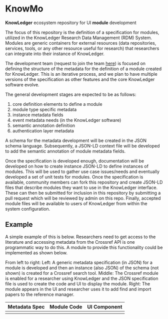 # KnowMo
**KnowLedger** ecosystem repository for UI **module** development

The focus of this repository is the definition of a specification for modules, utilized in the KnowLedger Research Data 
Management (RDM) System.  Modules are generic containers for external resources (data repositories, services, tools, or 
any other resource useful for research) that researchers can integrate into their instance of KnowLedger.

The development team (request to join the team [here](https://github.com/KnowLedgerProject/KnowMo/issues/new?template=request-to-join.md))
is focused on defining the structure of the metadata for the definition of a module created for KnowLedger.  This is an
iterative process, and we plan to have multiple versions of the specification as other features and the core KnowLedger 
software evolve.

The general development stages are expected to be as follows:

1. core definition elements to define a module
2. module type specific metadata
3. instance metadata fields
4. event metadata needs (in the KnowLedger software)
5. semantic annotation definition
6. authentication layer metadata

A schema for the metadata development will be created in the JSON schema language.  Subsequently, a JSON-LD context file
will be developed to add the semantic annotation of module metadata fields.

Once the specification is developed enough, documentation will be developed on how to create instance JSON-LD to define 
instances of modules.  This will be used to gather use case issues/needs and eventually developed a set of unit tests 
for modules.  Once the specification is available, community members can fork this repository and create JSON-LD files
that describe modules they want to use in the KnowLedger interface.  These can then be submitted for inclusion in this
repository by submitting a pull request which will be reviewed by admin on this repo.  Finally, accepted module files 
will be available to users of KnowLedger from within the system configuration.

## Example
A simple example of this is below.  Researchers need to get access to the literature and accessing metadata from the
Crossref API is one programmatic way to do this.  A module to provide this functionality could be implemented as shown below.

From left to right:  Left: A generic metadata specification (in JSON) for a module is developed and then an instance 
(also JSON) of the schema (not shown) is created for a Crossref search tool.  Middle: The Crossref module is enabled 
for a researcher using KnowLedger and the JSON specification file is used to create the code and UI to display the 
module.  Right: The module appears in the UI and researcher uses it to add find and import papers to the reference 
manager.

|            Metadata Spec            | Module Code                        | UI Component                     |
|:-----------------------------------:|------------------------------------|----------------------------------|
| [](images/knowmo_json_example.jpg)  | [](images/knowmo_code_example.jpg) | [](video/knowmo_mod_example.mov) |
